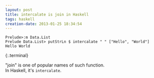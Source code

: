 ```yaml
---
layout: post
title: intercalate is join in Haskell
tags: haskell
creation-date: 2013-01-25 18:34:54
---
```


    Prelude>:m Data.List
    Prelude Data.List> putStrLn $ intercalate " " ["Hello", "World"]
    Hello World
{:.terminal}

"join" is one of popular names of such function.  
In Haskell, it's `intercalate`.
